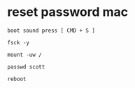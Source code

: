 # reset password mac

````
boot sound press [ CMD + S ]

fsck -y

mount -uw /

passwd scott

reboot

````
